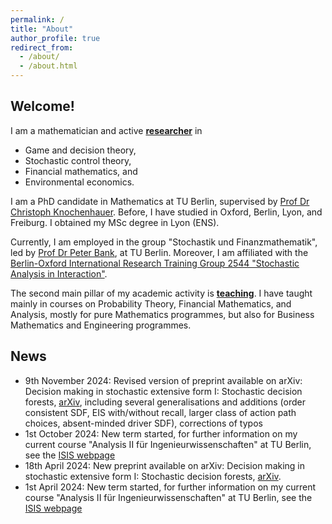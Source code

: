 ```yaml
---
permalink: /
title: "About"
author_profile: true
redirect_from: 
  - /about/
  - /about.html
---
```


## Welcome!

I am a mathematician and active <a href="/research">**researcher**</a> in 
* Game and decision theory,
* Stochastic control theory,
* Financial mathematics, and
* Environmental economics.

I am a PhD candidate in Mathematics at TU Berlin, supervised by <a href="https://stochasticcontrol.org/">Prof Dr Christoph Knochenhauer</a>. Before, I have studied in Oxford, Berlin, Lyon, and Freiburg. I obtained my MSc degree in Lyon (ENS).

Currently, I am employed in the group "Stochastik und Finanzmathematik", led by <a href="https://www3.math.tu-berlin.de/stoch/wp_bank/">Prof Dr Peter Bank</a>, at TU Berlin. Moreover, I am affiliated with the <a href="https://www3.math.tu-berlin.de/stoch/IRTG/">Berlin-Oxford International Research Training Group 2544 "Stochastic Analysis in Interaction"</a>.

The second main pillar of my academic activity is <a href="/teaching">**teaching**</a>. I have taught mainly in courses on Probability Theory, Financial Mathematics, and Analysis, mostly for pure Mathematics programmes, but also for Business Mathematics and Engineering programmes.

## News

* 9th November 2024: Revised version of preprint available on arXiv: Decision making in stochastic extensive form I: Stochastic decision forests, <a href="https://arxiv.org/abs/2404.12332v2">arXiv</a>, including several generalisations and additions (order consistent SDF, EIS with/without recall, larger class of action path choices, absent-minded driver SDF), corrections of typos
* 1st October 2024: New term started, for further information on my current course "Analysis II für Ingenieurwissenschaften" at TU Berlin, see the <a href="https://isis.tu-berlin.de/course/view.php?id=40227">ISIS webpage</a>
* 18th April 2024: New preprint available on arXiv: Decision making in stochastic extensive form I: Stochastic decision forests, <a href="https://arxiv.org/abs/2404.12332">arXiv</a>.
* 1st April 2024: New term started, for further information on my current course "Analysis II für Ingenieurwissenschaften" at TU Berlin, see the <a href="https://isis.tu-berlin.de/course/view.php?id=37634">ISIS webpage</a>

